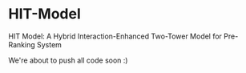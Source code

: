 # HIT-Model
HIT Model: A Hybrid Interaction-Enhanced Two-Tower Model for Pre-Ranking System

We're about to push all code soon :)
